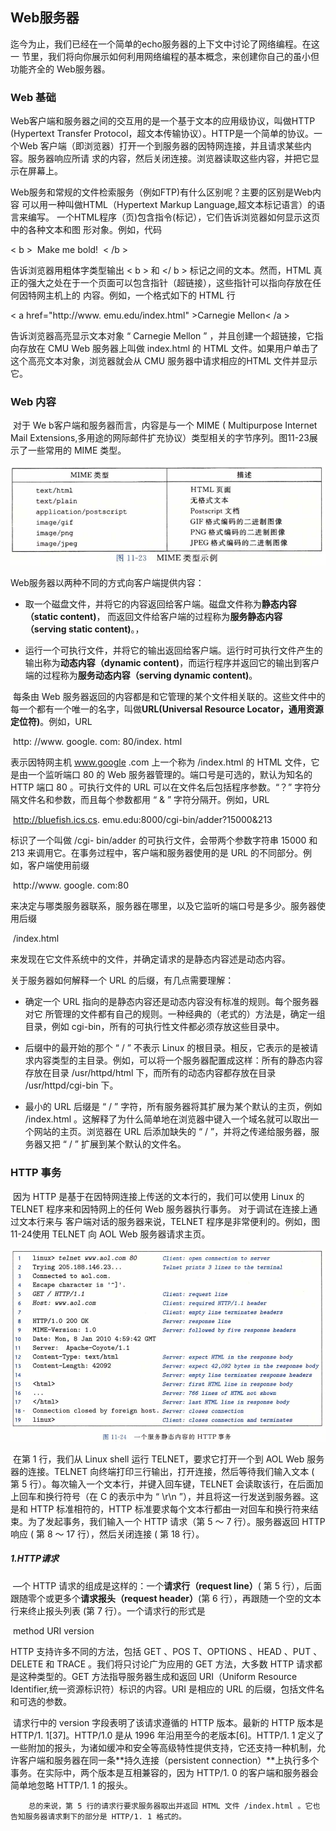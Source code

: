 ## Web服务器

迄今为止，我们已经在一个简单的echo服务器的上下文中讨论了网络编程。在这一 节里，我们将向你展示如何利用网络编程的基本概念，来创建你自己的虽小但功能齐全的 Web服务器。

### Web 基础

Web客户端和服务器之间的交互用的是一个基于文本的应用级协议，叫做HTTP (Hypertext Transfer Protocol，超文本传输协议）。HTTP是一个简单的协议。一个Web 客户端（即浏览器）打开一个到服务器的因特网连接，并且请求某些内容。服务器响应所请 求的内容，然后关闭连接。浏览器读取这些内容，并把它显示在屏幕上。

Web服务和常规的文件检索服务（例如FTP)有什么区别呢？主要的区别是Web内容 可以用一种叫做HTML（Hypertext Markup Language,超文本标记语言）的语言来编写。 一个HTML程序（页)包含指令(标记），它们告诉浏览器如何显示这页中的各种文本和图 形对象。例如，代码

< b >  Make me bold!  < /b >

告诉浏览器用粗体字类型输出 < b > 和 </ b > 标记之间的文本。然而，HTML 真正的强大之处在于一个页面可以包含指针（超链接），这些指针可以指向存放在任何因特网主机上的 内容。例如，一个格式如下的 HTML 行

< a href="http://www. emu.edu/index.html" >Carnegie Mellon< /a > 

告诉浏览器高亮显示文本对象 “ Carnegie Mellon ” ，并且创建一个超链接，它指向存放在 CMU Web 服务器上叫做 index.html 的 HTML 文件。如果用户单击了这个高亮文本对象，浏览器就会从 CMU 服务器中请求相应的HTML 文件并显示它。





### Web 内容

​		对于 We b客户端和服务器而言，内容是与一个 MIME ( Multipurpose Internet Mail Extensions,多用途的网际邮件扩充协议）类型相关的字节序列。图11-23展示了一些常用的 MIME 类型。

![05MIME类型示例](./markdownimage/05MIME类型示例.png)

Web服务器以两种不同的方式向客户端提供内容：

* 取一个磁盘文件，并将它的内容返回给客户端。磁盘文件称为**静态内容（static content)**， 而返回文件给客户端的过程称为**服务静态内容 （serving static content)**。，

* 运行一个可执行文件，并将它的输出返回给客户端。运行时可执行文件产生的输出称为**动态内容（dynamic content)**，而运行程序并返回它的输出到客户端的过程称为**服务动态内容（serving dynamic content)**。

​    每条由 Web 服务器返回的内容都是和它管理的某个文件相关联的。这些文件中的每一个都有一个唯一的名字，叫做**URL(Universal Resource Locator，通用资源定位符)**。例如，URL 

​				http: //www. google. com: 80/index. html

表示因特网主机 www.google .com 上一个称为 /index.html 的 HTML 文件，它是由一个监听端口 80 的 Web 服务器管理的。端口号是可选的，默认为知名的 HTTP 端口 80 。可执行文件的 URL 可以在文件名后包括程序参数。“？” 字符分隔文件名和参数，而且每个参数都用 “ & ” 字符分隔开。例如，URL

​			http://bluefish.ics.cs. emu.edu:8000/cgi-bin/adder?15000&213

标识了一个叫做 /cgi- bin/adder 的可执行文件，会带两个参数字符串 15000 和 213 来调用它。在事务过程中，客户端和服务器使用的是 URL 的不同部分。例如，客户端使用前缀

​			http://www. google. com:80

来决定与哪类服务器联系，服务器在哪里，以及它监听的端口号是多少。服务器使用后缀 

​			/index.html

来发现在它文件系统中的文件，并确定请求的是静态内容述是动态内容。

关于服务器如何解释一个 URL 的后缀，有几点需要理解：

* 确定一个 URL 指向的是静态内容还是动态内容没有标准的规则。每个服务器对它 所管理的文件都有自己的规则。一种经典的（老式的）方法是，确定一组目录，例如 cgi-bin，所有的可执行性文件都必须存放这些目录中。

* 后缀中的最开始的那个 “ / ” 不表示 Linux 的根目录。相反，它表示的是被请求内容类型的主目录。例如，可以将一个服务器配置成这样：所有的静态内容存放在目录 /usr/httpd/html 下，而所有的动态内容都存放在目录 /usr/httpd/cgi-bin 下。

* 最小的 URL 后缀是 “ / ” 字符，所有服务器将其扩展为某个默认的主页，例如 /index.html 。这解释了为什么简单地在浏览器中键入一个域名就可以取出一个网站的主页。浏览器在 URL 后添加缺失的 “ / ”，并将之传递给服务器，服务器又把 “ / ” 扩展到某个默认的文件名。




### HTTP 事务

​		因为 HTTP 是基于在因特网连接上传送的文本行的，我们可以使用 Linux 的 TELNET 程序来和因特网上的任何 Web 服务器执行事务。 对于调试在连接上通过文本行来与 客户端对话的服务器来说，TELNET 程序是非常便利的。例如，图11-24使用 TELNET 向 AOL Web 服务器请求主页。

![05一个服务静态内容的http事务](./markdownimage/05一个服务静态内容的http事务.png)

​		在第 1 行，我们从 Linux shell 运行 TELNET，要求它打开一个到 AOL Web 服务器的连接。TELNET 向终端打印三行输出，打开连接，然后等待我们输入文本 ( 第 5 行）。每次输入一个文本行，并键入回车键，TELNET 会读取该行，在后面加上回车和换行符号（在 C 的表示中为 “ \r\n ”），并且将这一行发送到服务器。这是和 HTTP 标准相符的，HTTP 标准要求每个文本行都由一对回车和换行符来结束。为了发起事务，我们输入一个 HTTP 请求（第 5 〜 7 行）。服务器返回 HTTP 响应 ( 第 8 〜 17 行），然后关闭连接 ( 第 18 行）。

##### 		1.HTTP请求

​		—个 HTTP 请求的组成是这样的：一个**请求行（request line）**( 第 5 行），后面跟随零个或更多个**请求报头（request header）**(第 6 行），再跟随一个空的文本行来终止报头列表 (第 7 行）。一个请求行的形式是 

​				method URI version

HTTP 支持许多不同的方法，包括 GET 、POS T、OPTIONS 、HEAD 、PUT 、DELETE  和 TRACE 。我们将只讨论广为应用的 GET 方法，大多数 HTTP 请求都是这种类型的。GET 方法指导服务器生成和返回 URI（Uniform Resource Identifier,统一资源标识符）标识的内容。URI 是相应的 URL 的后缀，包括文件名和可选的参数。

​		请求行中的 version 字段表明了该请求遵循的 HTTP 版本。最新的 HTTP 版本是 HTTP/1. 1[37]。HTTP/1.0 是从 1996 年沿用至今的老版本[6]。HTTP/1. 1 定义了一些附加的报头，为诸如缓冲和安全等高级特性提供支持，它还支持一种机制，允许客户端和服务器在同一条**持久连接（persistent connection）**上执行多个事务。在实际中，两个版本是互相兼容的，因为 HTTP/1. 0 的客户端和服务器会简单地忽略 HTTP/1. 1 的报头。

		总的来说，第 5 行的请求行要求服务器取出并返回 HTML 文件 /index.html 。它也告知服务器请求剩下的部分是 HTTP/1. 1 格式的。
